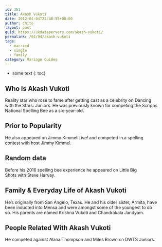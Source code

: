 ```yaml
---
id: 351
title: Akash Vukoti
date: 2012-04-04T22:48:55+00:00
author: chito
layout: post
guid: https://ukdataservers.com/akash-vukoti/
permalink: /04/04/akash-vukoti  
tags:
  - married
  - single
  - family
category: Mariage Guides
---
```


* some text
{: toc}


## Who is  Akash Vukoti



Reality star who rose to fame after getting cast as a celebrity on Dancing with the Stars: Juniors. He was previously known for competing the Scripps National Spelling Bee as a six-year-old.

      
      
      
## Prior to Popularity 



He also appeared on Jimmy Kimmel Live! and competed in a spelling contest with host Jimmy Kimmel.

      
      
      
## Random data 



Before his 2016 spelling bee experience he appeared on Little Big Shots with Steve Harvey.

      
      
      
## Family & Everyday Life of Akash Vukoti



He&#8217;s originally from San Angelo, Texas. He and his older sister, Armita, have been inducted into Mensa and were amongst some of the youngest to do so. His parents are named Krishna Vukoti and Chandrakala Jandyam.

      
      
      
## People Related With  Akash Vukoti



He competed against Alana Thompson and Miles Brown on DWTS Juniors. 

      
    
  



    
    
  
